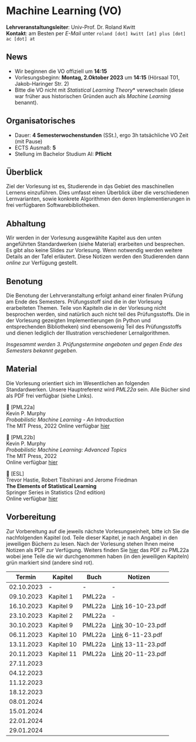 # Machine Learning (VO)

**Lehrveranstaltungsleiter**: Univ-Prof. Dr. Roland Kwitt    
**Kontakt**: am Besten per *E-Mail* unter `roland [dot] kwitt [at] plus [dot] ac [dot] at`


## News

- Wir beginnen die VO offiziell um **14:15**
- Vorlesungsbeginn: **Montag, 2.Oktober 2023** um **14:15** (Hörsaal T01, Jakob-Haringer Str. 2)
- Bitte die VO nicht mit *Statistical Learning Theory** verwechseln (diese war früher aus historischen Gründen auch als *Machine Learning* benannt).

## Organisatorisches

- Dauer: **4 Semesterwochenstunden** (SSt.), ergo 3h tatsächliche VO Zeit (mit Pause)
- ECTS Ausmaß: **5**
- Stellung im Bachelor Studium AI: **Pflicht**

## Überblick

Ziel der Vorlesung ist es, Studierende in das Gebiet des maschinellen Lernens einzuführen. Dies umfasst einen Überblick über die verschiedenen Lernvarianten, sowie konkrete Algorithmen den deren Implementierungen in frei verfügbaren Softwarebibliotheken.

## Abhaltung

Wir werden in der Vorlesung ausgewählte Kapitel aus den unten angeführten 
Standardwerken (siehe Material) erarbeiten und besprechen. Es gibt also keine Slides zur Vorlesung. Wenn notwendig werden weitere Details an der Tafel erläutert. Diese Notizen werden den Studierenden dann *online* zur Verfügung gestellt. 

## Benotung

Die Benotung der Lehrveranstaltung erfolgt anhand einer finalen Prüfung am Ende des Semesters. Prüfungsstoff sind die in der Vorlesung erarbeiteten 
Themen. Teile von Kapiteln die in der Vorlesung nicht besprochen werden, sind natürlich auch nicht teil des Prüfungsstoffs. Die in der Vorlesung gezeigten Implementierungen (in Python und entsprechenden Bibliotheken) sind ebensowenig Teil des Prüfungsstoffs und dienen lediglich der Illustration verschiedener Lernalgorithmen.  

*Insgesammt werden 3. Prüfungstermine angeboten und gegen Ende des Semesters bekannt gegeben*.

## Material

Die Vorlesung orientiert sich im Wesentlichen an folgenden Standardwerken. Unsere Hauptreferenz wird *PML22a* sein. Alle Bücher sind als PDF frei verfügbar (siehe Links).

&#128216; [PML22a]    
Kevin P. Murphy     
*Probabilistic Machine Learning - An Introduction*     
The MIT Press, 2022 
Online verfügbar [hier](https://probml.github.io/pml-book/book1.html)

&#128216; [PML22b]    
Kevin P. Murphy     
*Probabilistic Machine Learning: Advanced Topics*     
The MIT Press, 2022        
Online verfügbar [hier](https://probml.github.io/pml-book/book2.html)

&#128216; [ESL]    
Trevor Hastie, Robert Tibshirani and Jerome Friedman     
**The Elements of Statistical Learning**    
Springer Series in Statistics (2nd edition)    
Online verfügbar [hier](https://hastie.su.domains/Papers/ESLII.pdf)

## Vorbereitung

Zur Vorbereitung auf die jeweils nächste Vorlesungseinheit, bitte ich Sie 
die nachfolgenden Kapitel (od. Teile dieser Kapitel, je nach Angabe) in den jeweiligen Büchern zu lesen. Nach der Vorlesung stehen Ihnen meine Notizen als PDF zur Verfügung. 
Weiters finden Sie [hier](https://drive.google.com/file/d/1Xj_4w2fgzvKFLAFQ7IkdoJQwkhe7Ocyz/view?usp=drive_link) das PDF zu PML22a wobei jene Teile die wir durchgenommen haben (in den jeweiligen Kapiteln) grün markiert sind (andere sind rot).

|  Termin | Kapitel  | Buch | Notizen |
|---|---|---|---|
| 02.10.2023  |  - | - | - |
| 09.10.2023  |  Kapitel 1  | PML22a | - |
| 16.10.2023  |  Kapitel 9  | PML22a | [Link](https://drive.google.com/drive/folders/15svjMaN2Jx8Qer4yTKVOA6PZWTDiAmUQ?usp=sharing) 16-10-23.pdf|
| 23.10.2023  |  Kapitel 2  | PML22a | - |
| 30.10.2023  |  Kapitel 9  | PML22a | [Link](https://drive.google.com/drive/folders/15svjMaN2Jx8Qer4yTKVOA6PZWTDiAmUQ?usp=sharing)  30-10-23.pdf|
| 06.11.2023  |  Kapitel 10 | PML22a | [Link](https://drive.google.com/drive/folders/15svjMaN2Jx8Qer4yTKVOA6PZWTDiAmUQ?usp=sharing)  6-11-23.pdf |
| 13.11.2023  |  Kapitel 10  | PML22a | [Link](https://drive.google.com/drive/folders/15svjMaN2Jx8Qer4yTKVOA6PZWTDiAmUQ?usp=sharing)  13-11-23.pdf| 
| 20.11.2023  |  Kapitel 11  | PML22a | [Link](https://drive.google.com/drive/folders/15svjMaN2Jx8Qer4yTKVOA6PZWTDiAmUQ?usp=sharing)  20-11-23.pdf| 
| 27.11.2023  |    | | |
| 04.12.2023  |   | | |
| 11.12.2023  |   | | |
| 18.12.2023  |   | | |
| 08.01.2024  |   | | |
| 15.01.2024  |   | | |
| 22.01.2024  |   | | |
| 29.01.2024  |   | | |
